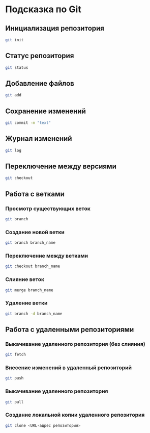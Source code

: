 # Подсказка по Git
## Инициализация репозитория

```sh
git init
```

## Статус репозитория

```sh
git status
```

## Добавление файлов
```sh
git add
```

## Сохранение изменений
```sh
git commit -m "text"
```
## Журнал изменений
```sh
git log
```
## Переключение между версиями
```sh
git checkout
```

## Работа с ветками
### Просмотр существующих веток
```sh
git branch 
```
### Создание новой ветки
```sh
git branch branch_name
```
### Переключение между ветками
```sh
git checkout branch_name
```
### Слияние веток
```sh
git merge branch_name
```
### Удаление ветки 
```sh
git branch -d branch_name
```

## Работа с удаленными репозиториями
### Выкачивание удаленного репозитория (без слияния)
```sh
git fetch
```
### Внесение изменений в удаленный репозиторий
```sh
git push
```
### Выкачивание удаленного репозитория
```sh
git pull
```
### Создание локальной копии удаленного репозитория
```sh
git clone <URL-адрес репозитория>
```

